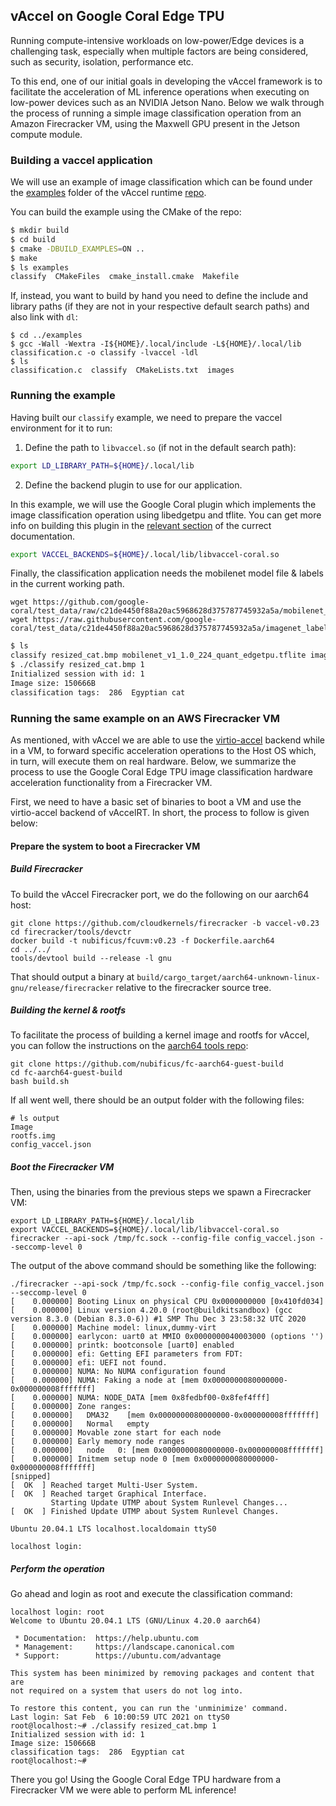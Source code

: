 
## vAccel on Google Coral Edge TPU

Running compute-intensive workloads on low-power/Edge devices is a challenging
task, especially when multiple factors are being considered, such as security,
isolation, performance etc.

To this end, one of our initial goals in developing the vAccel framework is to
facilitate the acceleration of ML inference operations when executing on
low-power devices such as an NVIDIA Jetson Nano. Below we walk through the
process of running a simple image classification operation from an Amazon
Firecracker VM, using the Maxwell GPU present in the Jetson compute module.

### Building a vaccel application

We will use an example of image classification which can be found under the
[examples](https://github.com/cloudkernels/vaccelrt/tree/master/examples) folder
of the vAccel runtime [repo](https://github.com/cloudkernels/vaccelrt).

You can build the example using the CMake of the repo:
```bash
$ mkdir build
$ cd build
$ cmake -DBUILD_EXAMPLES=ON ..
$ make
$ ls examples
classify  CMakeFiles  cmake_install.cmake  Makefile
```

If, instead, you want to build by hand you need to define the include and library paths (if they are not
in your respective default search paths) and also link with `dl`:

```
$ cd ../examples
$ gcc -Wall -Wextra -I${HOME}/.local/include -L${HOME}/.local/lib classification.c -o classify -lvaccel -ldl
$ ls
classification.c  classify  CMakeLists.txt  images
```

### Running the example

Having built our `classify` example, we need to prepare the vaccel environment for it to run:

1. Define the path to `libvaccel.so` (if not in the default search path):

```bash
export LD_LIBRARY_PATH=${HOME}/.local/lib
```

2. Define the backend plugin to use for our application.

In this example, we will use the Google Coral plugin which implements the image
classification operation using libedgetpu and tflite. You can get more info on
building this plugin in the [relevant section](/coral) of the currect
documentation.

```bash
export VACCEL_BACKENDS=${HOME}/.local/lib/libvaccel-coral.so
```

Finally, the classification application needs the mobilenet model file & labels in the current working path.

```
wget https://github.com/google-coral/test_data/raw/c21de4450f88a20ac5968628d375787745932a5a/mobilenet_v1_1.0_224_quant_edgetpu.tflite
wget https://raw.githubusercontent.com/google-coral/test_data/c21de4450f88a20ac5968628d375787745932a5a/imagenet_labels.txt
```

```bash
$ ls 
classify resized_cat.bmp mobilenet_v1_1.0_224_quant_edgetpu.tflite imagenet_labels.txt 
$ ./classify resized_cat.bmp 1
Initialized session with id: 1
Image size: 150666B
classification tags:  286  Egyptian cat
```

### Running the same example on an AWS Firecracker VM

As mentioned, with vAccel we are able to use the [virtio-accel](/virtio)
backend while in a VM, to forward specific acceleration operations to the Host
OS which, in turn, will execute them on real hardware. Below, we summarize the
process to use the Google Coral Edge TPU image classification hardware
acceleration functionality from a Firecracker VM.

First, we need to have a basic set of binaries to boot a VM and use the
virtio-accel backend of vAccelRT. In short, the process to follow is given
below:

#### Prepare the system to boot a Firecracker VM

##### Build Firecracker

To build the vAccel Firecracker port, we do the following on our aarch64 host:

```
git clone https://github.com/cloudkernels/firecracker -b vaccel-v0.23
cd firecracker/tools/devctr
docker build -t nubificus/fcuvm:v0.23 -f Dockerfile.aarch64
cd ../../
tools/devtool build --release -l gnu
```

That should output a binary at
`build/cargo_target/aarch64-unknown-linux-gnu/release/firecracker` relative to
the firecracker source tree.

##### Building the kernel & rootfs

To facilitate the process of building a kernel image and rootfs for vAccel, you
can follow the instructions on the [aarch64 tools
repo](https://github.com/nubificus/fc-aarch64-guest-build):

```
git clone https://github.com/nubificus/fc-aarch64-guest-build
cd fc-aarch64-guest-build
bash build.sh
```

If all went well, there should be an output folder with the following files:

```
# ls output
Image
rootfs.img
config_vaccel.json
```

##### Boot the Firecracker VM

Then, using the binaries from the previous steps we spawn a Firecracker VM:

```
export LD_LIBRARY_PATH=${HOME}/.local/lib
export VACCEL_BACKENDS=${HOME}/.local/lib/libvaccel-coral.so
firecracker --api-sock /tmp/fc.sock --config-file config_vaccel.json --seccomp-level 0
```

The output of the above command should be something like the following:
```
./firecracker --api-sock /tmp/fc.sock --config-file config_vaccel.json --seccomp-level 0
[    0.000000] Booting Linux on physical CPU 0x0000000000 [0x410fd034]
[    0.000000] Linux version 4.20.0 (root@buildkitsandbox) (gcc version 8.3.0 (Debian 8.3.0-6)) #1 SMP Thu Dec 3 23:58:32 UTC 2020
[    0.000000] Machine model: linux,dummy-virt
[    0.000000] earlycon: uart0 at MMIO 0x0000000040003000 (options '')
[    0.000000] printk: bootconsole [uart0] enabled
[    0.000000] efi: Getting EFI parameters from FDT:
[    0.000000] efi: UEFI not found.
[    0.000000] NUMA: No NUMA configuration found
[    0.000000] NUMA: Faking a node at [mem 0x0000000080000000-0x000000008fffffff]
[    0.000000] NUMA: NODE_DATA [mem 0x8fedbf00-0x8fef4fff]
[    0.000000] Zone ranges:
[    0.000000]   DMA32    [mem 0x0000000080000000-0x000000008fffffff]
[    0.000000]   Normal   empty
[    0.000000] Movable zone start for each node
[    0.000000] Early memory node ranges
[    0.000000]   node   0: [mem 0x0000000080000000-0x000000008fffffff]
[    0.000000] Initmem setup node 0 [mem 0x0000000080000000-0x000000008fffffff]
[snipped]
[  OK  ] Reached target Multi-User System.
[  OK  ] Reached target Graphical Interface.
         Starting Update UTMP about System Runlevel Changes...
[  OK  ] Finished Update UTMP about System Runlevel Changes.

Ubuntu 20.04.1 LTS localhost.localdomain ttyS0

localhost login: 
```

##### Perform the operation

Go ahead and login as root and execute the classification command:

```
localhost login: root
Welcome to Ubuntu 20.04.1 LTS (GNU/Linux 4.20.0 aarch64)

 * Documentation:  https://help.ubuntu.com
 * Management:     https://landscape.canonical.com
 * Support:        https://ubuntu.com/advantage

This system has been minimized by removing packages and content that are
not required on a system that users do not log into.

To restore this content, you can run the 'unminimize' command.
Last login: Sat Feb  6 10:00:59 UTC 2021 on ttyS0
root@localhost:~# ./classify resized_cat.bmp 1
Initialized session with id: 1
Image size: 150666B
classification tags:  286  Egyptian cat
root@localhost:~# 
```

There you go! Using the Google Coral Edge TPU hardware from a Firecracker VM we
were able to perform ML inference!
